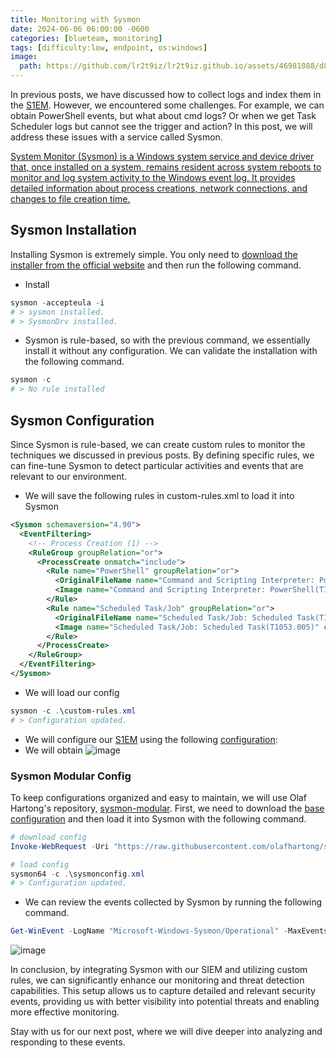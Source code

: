 ```yaml
---
title: Monitoring with Sysmon
date: 2024-06-06 06:00:00 -0600
categories: [blueteam, monitoring]
tags: [difficulty:low, endpoint, os:windows]
image:
  path: https://github.com/lr2t9iz/lr2t9iz.github.io/assets/46981088/d8bddd22-0558-4674-a1b0-18f1a76abbb8
---
```


In previous posts, we have discussed how to collect logs and index them in the [S1EM](https://c-137lab.com/posts/wazuh-s1em/). However, we encountered some challenges. For example, we can obtain PowerShell events, but what about cmd logs? Or when we get Task Scheduler logs but cannot see the trigger and action? In this post, we will address these issues with a service called Sysmon.

[System Monitor (Sysmon) is a Windows system service and device driver that, once installed on a system, remains resident across system reboots to monitor and log system activity to the Windows event log. It provides detailed information about process creations, network connections, and changes to file creation time.](https://learn.microsoft.com/en-us/sysinternals/downloads/sysmon)

## Sysmon Installation
Installing Sysmon is extremely simple. You only need to [download the installer from the official website](https://download.sysinternals.com/files/Sysmon.zip) and then run the following command.
- Install
```powershell
sysmon -accepteula -i
# > sysmon installed.
# > SysmonDrv installed.
```
- Sysmon is rule-based, so with the previous command, we essentially install it without any configuration. We can validate the installation with the following command.
```powershell
sysmon -c
# > No rule installed
```

## Sysmon Configuration
Since Sysmon is rule-based, we can create custom rules to monitor the techniques we discussed in previous posts. By defining specific rules, we can fine-tune Sysmon to detect particular activities and events that are relevant to our environment.
- We will save the following rules in custom-rules.xml to load it into Sysmon

```xml
<Sysmon schemaversion="4.90">
  <EventFiltering>
    <!-- Process Creation (1) -->
    <RuleGroup groupRelation="or">
      <ProcessCreate onmatch="include">
        <Rule name="PowerShell" groupRelation="or">
          <OriginalFileName name="Command and Scripting Interpreter: PowerShell(T1059.001)" condition="contains any">powershell.exe</OriginalFileName>
          <Image name="Command and Scripting Interpreter: PowerShell(T1059.001)" condition="image">powershell.exe</Image>
        </Rule>
        <Rule name="Scheduled Task/Job" groupRelation="or">
          <OriginalFileName name="Scheduled Task/Job: Scheduled Task(T1053.005)" condition="contains any">schtasks.exe</OriginalFileName>
          <Image name="Scheduled Task/Job: Scheduled Task(T1053.005)" condition="image">schtasks.exe</Image>
        </Rule>
      </ProcessCreate>
    </RuleGroup>
  </EventFiltering>
</Sysmon>
```
- We will load our config
```powershell
sysmon -c .\custom-rules.xml
# > Configuration updated.
```
- We will configure our [S1EM](https://c-137lab.com/posts/wazuh-s1em/) using the following [configuration](https://github.com/lr2t9iz/wazuh-usecases-integrator/blob/main/windows/w1ndows_s0urces.xml):
- We will obtain
![image](https://github.com/lr2t9iz/lr2t9iz.github.io/assets/46981088/01cf6ea6-2c7d-4c65-86a0-9c0abb4c9bee)

### Sysmon Modular Config
To keep configurations organized and easy to maintain, we will use Olaf Hartong's repository, [sysmon-modular](https://github.com/olafhartong/sysmon-modular).
First, we need to download the [base configuration](https://github.com/olafhartong/sysmon-modular/blob/master/sysmonconfig.xml) and then load it into Sysmon with the following command.
```powershell
# download config
Invoke-WebRequest -Uri "https://raw.githubusercontent.com/olafhartong/sysmon-modular/master/sysmonconfig.xml" -OutFile "sysmonconfig.xml"

# load config
sysmon64 -c .\sysmonconfig.xml
# > Configuration updated.
```
- We can review the events collected by Sysmon by running the following command.
```powershell
Get-WinEvent -LogName "Microsoft-Windows-Sysmon/Operational" -MaxEvents 10 | Select-Object Id, TaskDisplayName, Message
```
![image](https://github.com/lr2t9iz/lr2t9iz.github.io/assets/46981088/6d32fadf-3682-46f1-94af-f01a21fe14e4)

In conclusion, by integrating Sysmon with our SIEM and utilizing custom rules, we can significantly enhance our monitoring and threat detection capabilities. This setup allows us to capture detailed and relevant security events, providing us with better visibility into potential threats and enabling more effective monitoring. 

Stay with us for our next post, where we will dive deeper into analyzing and responding to these events.